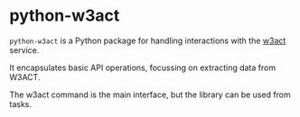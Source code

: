 python-w3act
==============

`python-w3act` is a Python package for handling interactions with the [w3act](https://github.com/ukwa/w3act/) service.

It encapsulates basic API operations, focussing on extracting data from W3ACT.

The w3act command is the main interface, but the library can be used from tasks.


